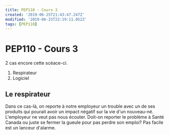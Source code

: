 ```yaml
---
title: PEP110 - Cours 3
created: '2019-06-25T21:43:47.247Z'
modified: '2019-06-25T22:19:11.052Z'
tags: [PEP110]
---
```


# PEP110 - Cours 3

2 cas encore cette scéace-ci.

1. Respirateur
1. Logiciel

## Le respirateur
Dans ce cas-là, on reporte à notre employeur un trouble avec un de ses produits qui pourait avoir un impact négatif sur la vie d'un nouveau-né. L'employeur ne veut pas nous écouter. Doit-on reporter le problème à Santé Canada ou juste se fermer la gueule pour pas perdre son emploi? Pas facile est un lanceur d'alarme.
